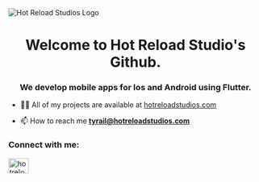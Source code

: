 <img alt="Hot Reload Studios Logo" src="https://res.cloudinary.com/dpexf0il7/image/upload/v1678233501/Github%20Images/logo_uwbah3.png" />
<h1 align="center">Welcome to Hot Reload Studio's Github.</h1>
<h3 align="center">We develop mobile apps for Ios and Android using Flutter.</h3>

- 👨‍💻 All of my projects are available at [hotreloadstudios.com](hotreloadstudios.com)

- 📫 How to reach me **tyrail@hotreloadstudios.com**

<h3 align="left">Connect with me:</h3>
<p align="left">
<a href="https://twitter.com/hotreloadstudios" target="blank"><img align="center" src="https://raw.githubusercontent.com/rahuldkjain/github-profile-readme-generator/master/src/images/icons/Social/twitter.svg" alt="hotreloadstudios" height="30" width="40" /></a>
</p>
